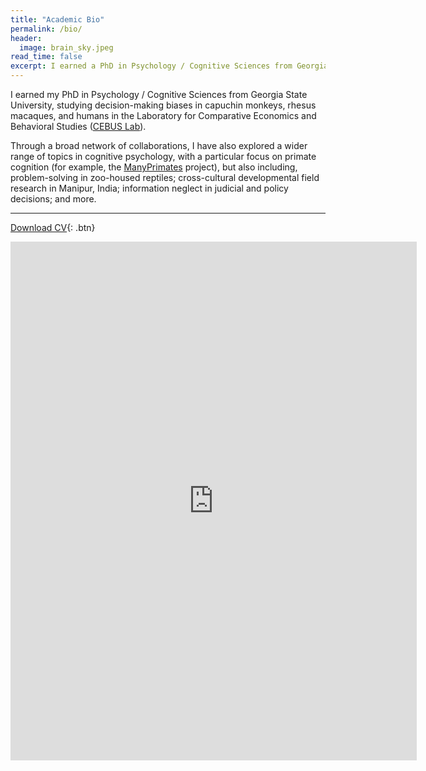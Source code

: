 ```yaml
---
title: "Academic Bio"
permalink: /bio/
header:
  image: brain_sky.jpeg
read_time: false
excerpt: I earned a PhD in Psychology / Cognitive Sciences from Georgia State University, studying decision-making biases within the primate lineage.
---
```


<!-- {% include toc title=page.title %} -->

I earned my PhD in Psychology / Cognitive Sciences from Georgia State University, studying decision-making biases in capuchin monkeys, rhesus macaques, and humans in the Laboratory for Comparative Economics and Behavioral Studies ([CEBUS Lab](http://www.sarah-brosnan.com/lab)).

Through a broad network of collaborations, I have also explored a wider range of topics in cognitive psychology, with a particular focus on primate cognition (for example, the [ManyPrimates](https://manyprimates.github.io/) project), but also including, problem-solving in zoo-housed reptiles; cross-cultural developmental field research in Manipur, India; information neglect in judicial and policy decisions; and more.

***

[<i class='fa fa-file-pdf-o'></i> Download CV](https://github.com/jwatzek/cv/raw/master/cv.pdf){: .btn}

<iframe src="https://docs.google.com/viewer?url=https://github.com/jwatzek/cv/raw/master/cv.pdf&embedded=true" style="width:650px; height:830px;" frameborder="0"></iframe>

